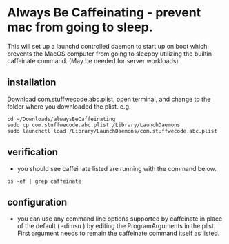 # Always Be Caffeinating - prevent mac from going to sleep.

This will set up a launchd controlled daemon to start up on boot which prevents the MacOS computer from going to sleepby utilizing the builtin caffeinate command.  (May be needed for server workloads)

## installation

Download com.stuffwecode.abc.plist, open terminal, and change to the folder where you downloaded the plist.  e.g.

~~~console
cd ~/Downloads/alwaysBeCaffeinating
sudo cp com.stuffwecode.abc.plist /Library/LaunchDaemons
sudo launchctl load /Library/LaunchDaemons/com.stuffwecode.abc.plist
~~~

## verification

- you should see caffeinate listed are running with the command below.

~~~console
ps -ef | grep caffeinate
~~~

## configuration

- you can use any command line options supported by caffeinate in place of the default ( -dimsu ) by editing the ProgramArguments in the plist.  First argument needs to remain the caffeinate command itself as listed.